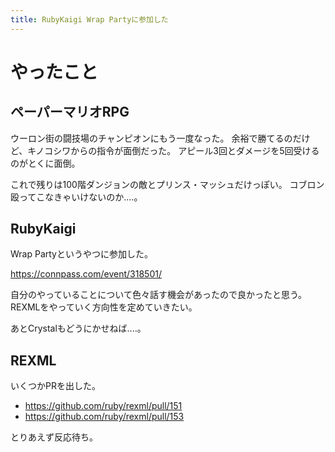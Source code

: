 ```yaml
---
title: RubyKaigi Wrap Partyに参加した
---
```


# やったこと

## ペーパーマリオRPG

ウーロン街の闘技場のチャンピオンにもう一度なった。
余裕で勝てるのだけど、キノコシワからの指令が面倒だった。
アピール3回とダメージを5回受けるのがとくに面倒。

これで残りは100階ダンジョンの敵とプリンス・マッシュだけっぽい。
コブロン殴ってこなきゃいけないのか‥‥。

## RubyKaigi

Wrap Partyというやつに参加した。

<https://connpass.com/event/318501/>

自分のやっていることについて色々話す機会があったので良かったと思う。
REXMLをやっていく方向性を定めていきたい。

あとCrystalもどうにかせねば‥‥。

## REXML

いくつかPRを出した。

- <https://github.com/ruby/rexml/pull/151>
- <https://github.com/ruby/rexml/pull/153>

とりあえず反応待ち。
